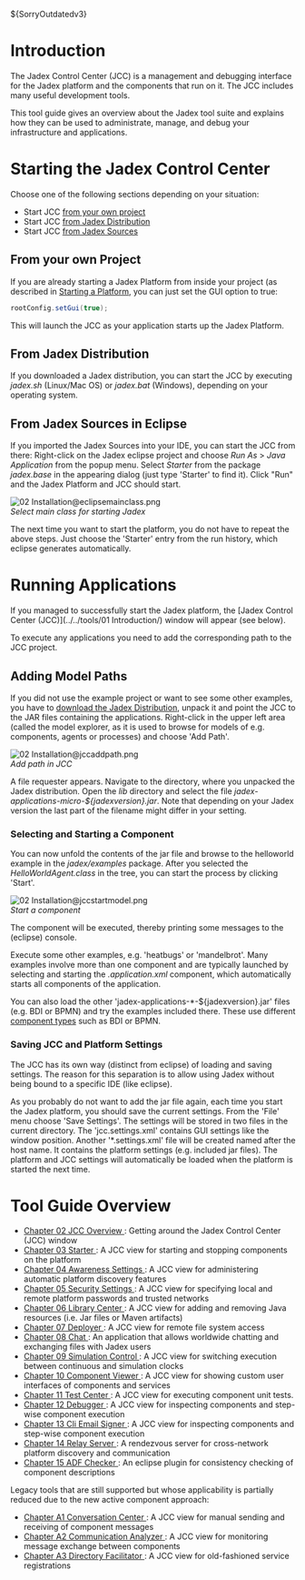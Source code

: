 ${SorryOutdatedv3}

# Introduction

The Jadex Control Center (JCC) is a management and debugging interface for the Jadex platform and the components that run on it. The JCC includes many useful development tools. 

This tool guide gives an overview about the Jadex tool suite and explains how they can be used to administrate, manage, and debug your infrastructure and applications.

# Starting the Jadex Control Center
Choose one of the following sections depending on your situation:

  - Start JCC [from your own project](#from-your-own-project)
  - Start JCC [from Jadex Distribution](#from-jadex-distribution)
  - Start JCC [from Jadex Sources](#from-jadex-sources)

## From your own Project
If you are already starting a Jadex Platform from inside your project (as described in [Starting a Platform](../../platform/platform/#starting-a-platform), you can just set the GUI option to true:
```java
rootConfig.setGui(true);
```
This will launch the JCC as your application starts up the Jadex Platform.

## From Jadex Distribution
If you downloaded a Jadex distribution, you can start the JCC by executing *jadex.sh* (Linux/Mac OS) or *jadex.bat* (Windows), depending on your operating system.
 
## From Jadex Sources in Eclipse
If you imported the Jadex Sources into your IDE, you can start the JCC from there:
Right-click on the Jadex eclipse project and choose *Run As* &gt; *Java Application* from the popup menu. 
Select *Starter* from the package *jadex.base* in the appearing dialog (just type 'Starter' to find it).
Click "Run" and the Jadex Platform and JCC should start.

![02 Installation@eclipsemainclass.png](eclipsemainclass.png)  
*Select main class for starting Jadex*

The next time you want to start the platform, you do not have to repeat the above steps. Just choose the 'Starter' entry from the run history, which eclipse generates automatically.

# Running Applications
If you managed to successfully start the Jadex platform, the [Jadex Control Center (JCC)](../../tools/01 Introduction/) window will appear (see below).

To execute any applications you need to add the corresponding path to the JCC project. 

## Adding Model Paths
If you did not use the example project or want to see some other examples, you have to [download the Jadex Distribution](${URLACDownloadPage}), unpack it and point the JCC to the JAR files containing the applications.
Right-click in the upper left area (called the model explorer, as it is used to browse for models of e.g. components, agents or processes) and choose 'Add Path'.

![02 Installation@jccaddpath.png](jccaddpath.png)  
*Add path in JCC*

A file requester appears. Navigate to the directory, where you unpacked the Jadex distribution. 
Open the *lib* directory and select the file *jadex-applications-micro-${jadexversion}.jar*. 
Note that depending on your Jadex version the last part of the filename might differ in your setting. 

### Selecting and Starting a Component
You can now unfold the contents of the jar file and browse to the helloworld example in the *jadex/examples* package.
After you selected the *HelloWorldAgent.class* in the tree, you can start the process by clicking 'Start'.

![02 Installation@jccstartmodel.png](jccstartmodel.png)  
*Start a component*

The component will be executed, thereby printing some messages to the (eclipse) console.

Execute some other examples, e.g. 'heatbugs' or 'mandelbrot'. Many examples involve more than one component and are typically launched by selecting and starting the *.application.xml* component, which automatically starts all components of the application.

You can also load the other 'jadex-applications-*-${jadexversion}.jar' files (e.g. BDI or BPMN) and try the examples included there. These use different [component types](../../component-types/component-types) such as BDI or BPMN.

### Saving JCC and Platform Settings

The JCC has its own way (distinct from eclipse) of loading and saving settings. The reason for this separation is to allow using Jadex without being bound to a specific IDE (like eclipse).

As you probably do not want to add the jar file again, each time you start the Jadex platform, you should save the current settings. From the 'File' menu choose 'Save Settings'. The settings will be stored in two files in the current directory. The 'jcc.settings.xml' contains GUI settings like the window position. Another '*.settings.xml' file will be created named after the host name. It contains the platform settings (e.g. included jar files). The platform and JCC settings will automatically be loaded when the platform is started the next time.

# Tool Guide Overview

-   [Chapter 02 JCC Overview ](../02%20JCC%20Overview) : Getting around the Jadex Control Center (JCC) window
-   [Chapter 03 Starter ](../03%20Starter) : A JCC view for starting and stopping components on the platform
-   [Chapter 04 Awareness Settings ](../04%20Awareness%20Settings) : A JCC view for administering automatic platform discovery features
-   [Chapter 05 Security Settings  ](../05%20Security%20Settings) : A JCC view for specifying local and remote platform passwords and trusted networks
-   [Chapter 06 Library Center ](../06%20Library%20Center) : A JCC view for adding and removing Java resources (i.e. Jar files or Maven artifacts)
-   [Chapter 07 Deployer ](../07%20Deployer) : A JCC view for remote file system access
-   [Chapter 08 Chat ](../08%20Chat) : An application that allows worldwide chatting and exchanging files with Jadex users
-   [Chapter 09 Simulation Control ](../09%20Simulation%20Control) : A JCC view for switching execution between continuous and simulation clocks
-   [Chapter 10 Component Viewer ](../10%20Component%20Viewer) : A JCC view for showing custom user interfaces of components and services
-   [Chapter 11 Test Center ](../11%20Test%20Center) : A JCC view for executing component unit tests.
-   [Chapter 12 Debugger ](../12%20Debugger) : A JCC view for inspecting components and step-wise component execution
-   [Chapter 13 Cli Email Signer ](../13%20Cli%20Email%20Signer) : A JCC view for inspecting components and step-wise component execution
-   [Chapter 14 Relay Server ](../14%20Relay%20Server) : A rendezvous server for cross-network platform discovery and communication
-   [Chapter 15 ADF Checker ](../15%20ADF%20Checker) : An eclipse plugin for consistency checking of component descriptions

Legacy tools that are still supported but whose applicability is partially reduced due to the new active component approach:

-   [Chapter A1 Conversation Center ](../A1%20Conversation%20Center) : A JCC view for manual sending and receiving of component messages
-   [Chapter A2 Communication Analyzer ](../A2%20Communication%20Analyzer) : A JCC view for monitoring message exchange between components
-   [Chapter A3 Directory Facilitator ](../A3%20Directory%20Facilitator) : A JCC view for old-fashioned service registrations